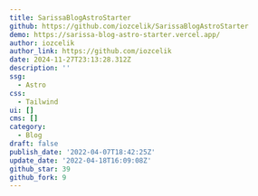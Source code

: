 ```yaml
---
title: SarissaBlogAstroStarter
github: https://github.com/iozcelik/SarissaBlogAstroStarter
demo: https://sarissa-blog-astro-starter.vercel.app/
author: iozcelik
author_link: https://github.com/iozcelik
date: 2024-11-27T23:13:28.312Z
description: ''
ssg:
  - Astro
css:
  - Tailwind
ui: []
cms: []
category:
  - Blog
draft: false
publish_date: '2022-04-07T18:42:25Z'
update_date: '2022-04-18T16:09:08Z'
github_star: 39
github_fork: 9
---
```

